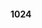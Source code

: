 #### 1024 
<!--
你居然带着一丝邪恶的好奇心点进来了！
手淫强身意淫强国，你别瞎几把乱想了！
你是党和国家的共产社会主义接班人，为国为民为己任；那么，现在更应该去实现中华名族伟大复兴，去做未完成中国梦才是正道!
-->




